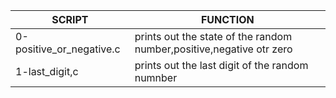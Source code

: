 | SCRIPT | FUNCTION |
| ------ | -------- |
| 0-positive_or_negative.c | prints out the state of the random number,positive,negative otr zero |
| 1-last_digit,c | prints out the last digit of the random numnber |

